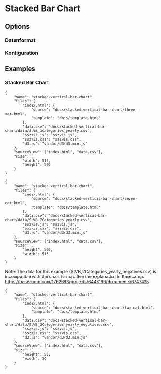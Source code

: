 # Stacked Bar Chart

## Options

### Datenformat

### Konfiguration

## Examples

### Stacked Bar Chart

```project
{
    "name": "stacked-vertical-bar-chart",
    "files": {
        "index.html": {
            "source": "docs/stacked-vertical-bar-chart/three-cat.html",
            "template": "docs/template.html"
        },
        "data.csv": "docs/stacked-vertical-bar-chart/data/StVB_3Categories_yearly.csv",
        "sszvis.js": "sszvis.js",
        "sszvis.css": "sszvis.css",
        "d3.js": "vendor/d3/d3.min.js"
    },
    "sourceView": ["index.html", "data.csv"],
    "size": {
        "width": 516,
        "height": 560
    }
}
```

```project
{
    "name": "stacked-vertical-bar-chart",
    "files": {
        "index.html": {
            "source": "docs/stacked-vertical-bar-chart/seven-cat.html",
            "template": "docs/template.html"
        },
        "data.csv": "docs/stacked-vertical-bar-chart/data/StVB_7Categories_yearly.csv",
        "sszvis.js": "sszvis.js",
        "sszvis.css": "sszvis.css",
        "d3.js": "vendor/d3/d3.min.js"
    },
    "sourceView": ["index.html", "data.csv"],
    "size": {
        "height": 500,
        "width": 516
    }
}
```

Note: The data for this example (StVB_2Categories_yearly_negatives.csv) is incompatible with the chart format. See the explanation in Basecamp:
https://basecamp.com/1762663/projects/6446196/documents/6747425

```project
{
    "name": "stacked-vertical-bar-chart",
    "files": {
        "index.html": {
            "source": "docs/stacked-vertical-bar-chart/two-cat.html",
            "template": "docs/template.html"
        },
        "data.csv": "docs/stacked-vertical-bar-chart/data/StVB_2Categories_yearly_negatives.csv",
        "sszvis.js": "sszvis.js",
        "sszvis.css": "sszvis.css",
        "d3.js": "vendor/d3/d3.min.js"
    },
    "sourceView": ["index.html", "data.csv"],
    "size": {
        "height": 50,
        "width": 50
    }
}
```
